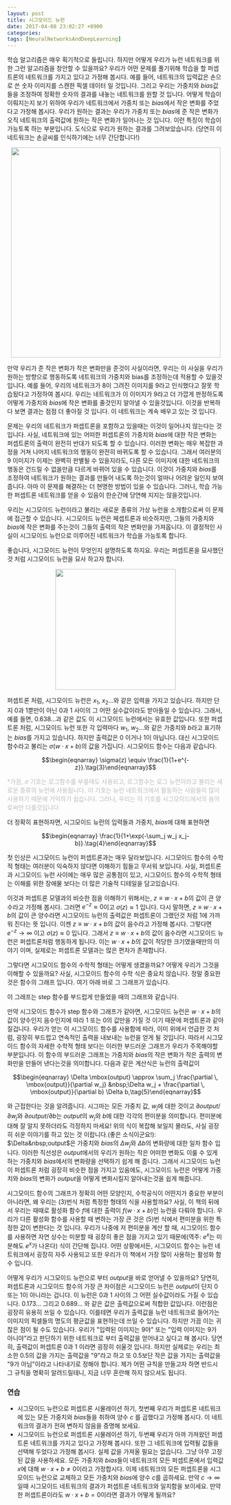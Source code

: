 ```yaml
---
layout: post
title: 시그모이드 뉴런
date: 2017-04-08 23:02:27 +0900
categories:
tags: [NeuralNetworksAndDeepLearning]
---
```


학습 알고리즘은 매우 획기적으로 들립니다. 하지만 어떻게 우리가 뉴런 네트워크를 위한 그런 알고리즘을 창안할 수 있을까요? 우리가 어떤 문제를 풀기위해 학습을 할 퍼셉트론의 네트워크를 가지고 있다고 가정해 봅시다. 예를 들어, 네트워크의 입력값은 손으로 쓴 숫자 이미지를 스캔한 픽셀 데이터 일 것입니다. 그리고 우리는 가중치와 $bias$값들을 조정하여 정확한 숫자의 결과를 내놓는 네트워크를 원할 것 입니다. 어떻게 학습이 이뤄지는지 보기 위하여 우리가 네트워크에서 가중치 또는 $bias$에서 작은 변화를 주었다고 가정해 봅시다. 우리가 원하는 결과는 우리가 가중치 또는 $bias$에 준 작은 변화가 오직 네트워크의 출력값에 원하는 작은 변화가 일어나는 것 입니다. 이런 특징이 학습이 가능토록 하는 부분입니다. 도식으로 우리가 원하는 결과를 그려보았습니다. (당연히 이 네트워크는 손글씨를 인식하기에는 너무 간단합니다!)

<center><img src="/assets/neuralnet/tikz8.png" style="max-width:100%;height:auto"  height="270" width="487"/></center>

만약 우리가 준 작은 변화가 작은 변화만을 준것이 사실이라면, 우리는 이 사실을 우리가 원하는 방향으로 행동하도록 네트워크의 가중치와 bias를 조정하는데 적용할&nbsp;수 있을것입니다. 예를 들어, 우리의 네트워크가 8이 그려진 이미지를 9라고 인식했다고 잘못 학습됬다고 가정하여 봅시다. 우리는 네트워크가 이 이미지가 9라고 더 가깝게 판정하도록 어떻게 가중치와 $bias$에 작은 변화를 줄것인지 알아낼 수 있을것입니다. 이것을 반복하다 보면 결과는 점점 더 좋아질 것 입니다. 이 네트워크는 계속 배우고 있는 것 입니다.

<!-- more -->

문제는 우리의 네트워크가 퍼셉트론을 포함하고 있을때는 이것이 일어나지 않는다는 것 입니다. 사실, 네트워크에 있는 어떠한 퍼셉트론의 가중치와 $bias$에 대한 작은 변화는 퍼셉트론의 출력이 완전히 반대가 되도록 할 수 있습니다. 이러한 변화는 매우 복잡한 과정을 거쳐 나머지 네트워크의 행동이 완전히 바뀌도록 할 수 있습니다. 그래서 여러분의 9 이미지가 이제는 완벽히 판별될 수 있을지라도, 다른 모든 이미지에 대한 네트워크의 행동은 건드릴 수 없을만큼 다르게 바뀌어 있을 수 있습니다. 이것이 가중치와 $bias$를 조정하여 네트워크가 원하는 결과를 만들어 내도록 하는것이 얼마나 어려운 일인지 보여줍니다. 아마 이 문제를 해결하는 더 현명한 방법이 있을 수 있습니다. 그러나, 학습 가능한 퍼셉트론 네트워크를 얻을 수 있음이 한순간에 당연해 지지는 않을것입니다.

우리는 시그모이드 뉴런이라고 불리는 새로운 종류의 가상 뉴런을 소개함으로써 이 문제에 접근할 수 있습니다. 시그모이드 뉴런은 페셉트론과 비슷하지만, 그들의 가중치와 $bias$에 작은 변화를 주는것이 그들의 출력의 작은 변화만을 가져옵니다. 이 결정적인 사실이 시그모이드 뉴런으로 이루어진 네트워크가 학습을 가능토록 합니다.

좋습니다, 시그모이드 뉴런이 무엇인지 설명하도록 하지요. 우리는 퍼셉트론을 묘사했던 것 처럼 시그모이드 뉴런을 묘사 하고자 합니다.

<center><img src="/assets/neuralnet/tikz9.png" style="max-width:100%;height:auto"  height="138" width="280"/></center>

퍼셉트론 처럼, 시그모이드 뉴런은 $x_{1}$, $x_{2}$...와 같은 입력을 가지고 있습니다. 하지만 단지 0과 1뿐만이 아닌 0과 1 사이의 그 어떤 실수값이라도 받아들일 수 있습니다. 그래서, 예를 들면, 0.638...과 같은 값도 이 시그모이드 뉴런에서는 유효한 값입니다. 또한 퍼셉트론 처럼, 시그모이드 뉴런 또한 각 입력마다 $w_{1}$, $w_{2}$...와 같은 가중치와 $b$라고 표기하는 $bias$를 가지고 있습니다. 하지만 출력값은 0 이거나 1이 아닙니다. 대신 시그모이드 함수라고 불리는 $\sigma (w\cdot x+b)$의 값을 가집니다. 시그모이드 함수는 다음과 같습니다.

$$\begin{eqnarray} \sigma(z) \equiv \frac{1}{1+e^{-z}}.\tag{3}\end{eqnarray}$$

<span style="color: rgb(189, 189, 189);">\*가끔, $\sigma$ 기호는 로그함수를 부를때도 사용되고, 로그함수는 로그 뉴런이라고 불리는 새로운 종류의 뉴런에 사용됩니다. 이 기호는 뉴런 네트워크에서 활동하는 사람들이 많이 사용하기 때문에 기억하기 쉽습니다. 그러나, 우리는 이 기호를 시그모이드에서의 용어로써만 다룰것입니다.</span>

더 정확히 표현하자면, 시그모이드 뉴런의 입력들과 가중치, $bias$에 대해 표현하면

$$\begin{eqnarray} \frac{1}{1+\exp(-\sum_j w_j x_j-b)}.\tag{4}\end{eqnarray}$$

첫 인상은 시그모이드 뉴런이 퍼셉트론과는 매우 달라보입니다. 시그모이드 함수의 수학적 형태는 여러분이 익숙하지 않다면 이해하기 힘들고 무서워 보입니다. 사실, 퍼셉트론과 시그모이드 뉴런 사이에는 매우 많은 공통점이 있고, 시그모이드 함수의 수학적 형태는 이해를 위한 장애물 보다는 더 많은 기술적 디테일을 담고있습니다.

이것과 퍼셉트론 모델과의 비슷한 점을 이해하기 위해서는, $z\equiv w\cdot x+b$의 값이 큰 양수라고 가정해 봅시다. 그러면 $e^{-z}\approx 0$이고 $\sigma (z) \approx 1$ 입니다. 다시 말하면, $z\equiv w\cdot x+b$의 값이 큰 양수라면 시그모이드 뉴런의 출력값은 퍼셉트론이 그랬던것 처럼 1에 가까워 진다는 뜻 입니다. 이젠 $z\equiv w\cdot x+b$의 값이 음수라고 가정해 봅시다. 그렇다면 $e^{-z} \rightarrow \infty$ 이고 $\sigma (z) \approx 0$ 입니다. 그래서 $z\equiv w\cdot x+b$의 값이 음수라면 시그모이드 뉴런은 퍼셉트론처럼 행동하게 됩니다. 이는 $w\cdot x+b$의 값이 적당한 크기였을때만의 이야기 이며, 실제로는 퍼셉트론 모델과는 많은 편차가 존재합니다.

그렇다면 시그모이드 함수의 수학적 형태는 어떻게 생겼을까요? 어떻게 우리가 그것을 이해할 수 있을까요? 사실, 시그모이드 함수의 수학 식은 중요치 않습니다. 정말 중요한 것은 함수의 그래프 입니다. 여기 아래 바로 그 그래프가 있습니다.

<div id="sigmoid_graph"></div><script src="https://d3js.org/d3.v3.min.js"></script><script>
function s(x) {return 1/(1+Math.exp(-x));}
var m = [40, 120, 50, 120];
var height = 290 - m[0] - m[2];
var width = 600 - m[1] - m[3];
var xmin = -5;
var xmax = 5;
var sample = 400;
var x1 = d3.scale.linear().domain([0, sample]).range([xmin, xmax]);
var data = d3.range(sample).map(function(d){ return {
        x: x1(d), 
        y: s(x1(d))}; 
    });
var x = d3.scale.linear().domain([xmin, xmax]).range([0, width]);
var y = d3.scale.linear()
                .domain([0, 1])
                .range([height, 0]);
var line = d3.svg.line()
    .x(function(d) { return x(d.x); })
    .y(function(d) { return y(d.y); })
var graph = d3.select("#sigmoid_graph")
    .append("center")
    .append("svg")
    .attr("width", width + m[1] + m[3])
    .attr("height", height + m[0] + m[2])
    .append("g")
    .attr("transform", "translate(" + m[3] + "," + m[0] + ")");
var xAxis = d3.svg.axis()
                  .scale(x)
                  .tickValues(d3.range(-4, 5, 1))
                  .orient("bottom")
                  .outerTickSize(1)
graph.append("g")
    .attr("class", "x axis")
    .attr("transform", "translate(0, " + height + ")")
    .call(xAxis);
var yAxis = d3.svg.axis()
                  .scale(y)
                  .tickValues(d3.range(0, 1.01, 0.2))
                  .orient("left")
                  .ticks(5)
                  .outerTickSize(1)
graph.append("g")
    .attr("class", "y axis")
    .call(yAxis);
graph.append("path")
    .attr("d", line(data))
    .attr("fill", "none")
    .attr("stroke-width", 1)
    .attr("stroke", "rgb(42, 110, 166)");
graph.append("text")
     .attr("class", "x label")
     .attr("text-anchor", "end")
     .attr("x", width/2)
     .attr("y", height+35)
     .text("z");
graph.append("text")
        .attr("x", (width / 2))             
        .attr("y", -10)
        .attr("text-anchor", "middle")  
        .style("font-size", "16px") 
        .text("sigmoid function");
</script>

이 그래프는 step 함수를 부드럽게 만들었을 때의 그래프와 같습니다.

<div id="step_graph"><script>
function s(x) {return x < 0 ? 0 : 1;}
var m = [40, 120, 50, 120];
var height = 290 - m[0] - m[2];
var width = 600 - m[1] - m[3];
var xmin = -5;
var xmax = 5;
var sample = 400;
var x1 = d3.scale.linear().domain([0, sample]).range([xmin, xmax]);
var data = d3.range(sample).map(function(d){ return {
        x: x1(d), 
        y: s(x1(d))}; 
    });
var x = d3.scale.linear().domain([xmin, xmax]).range([0, width]);
var y = d3.scale.linear()
                .domain([0,1])
                .range([height, 0]);
var line = d3.svg.line()
    .x(function(d) { return x(d.x); })
    .y(function(d) { return y(d.y); })
var graph = d3.select("#step_graph")
    .append("center")
    .append("svg")
    .attr("width", width + m[1] + m[3])
    .attr("height", height + m[0] + m[2])
    .append("g")
    .attr("transform", "translate(" + m[3] + "," + m[0] + ")");
var xAxis = d3.svg.axis()
                  .scale(x)
                  .tickValues(d3.range(-4, 5, 1))
                  .orient("bottom")
                  .outerTickSize(1)
graph.append("g")
    .attr("class", "x axis")
    .attr("transform", "translate(0, " + height + ")")
    .call(xAxis);
var yAxis = d3.svg.axis()
                  .scale(y)
                  .tickValues(d3.range(0, 1.01, 0.2))
                  .orient("left")
                  .ticks(5)
                  .outerTickSize(1)
graph.append("g")
    .attr("class", "y axis")
    .call(yAxis);
graph.append("path")
    .attr("d", line(data))
    .attr("fill", "none")
    .attr("stroke-width", 1)
    .attr("stroke", "rgb(42, 110, 166)");
graph.append("text")
     .attr("class", "x label")
     .attr("text-anchor", "end")
     .attr("x", width/2)
     .attr("y", height+35)
     .text("z");
graph.append("text")
        .attr("x", (width / 2))             
        .attr("y", -10)
        .attr("text-anchor", "middle")  
        .style("font-size", "16px") 
        .text("step function");
</script></div>

만약 시그모이드 함수가 step 함수와 그래프가 같아면, 시그모이드 뉴런은 $w\cdot x+b$의 값이 양수인지 음수인지에 따라 1 또는 0의 값만을 가질 것 이기 때문에 퍼셉트론과 같아질겁니다. 우리가 얻는 이 시그모이드 함수를 사용함에 따라, 이미 위에서 언급한 것 처럼, 굉장히 부드럽고 연속적인 출력을 내보내는 뉴런을 얻게 될 것입니다. 따라서 시그모이드 함수의 자세한 수학적 형태 보다는 이러한 부드러운 그래프가 우리가 주목해야할 부분입니다. 이 함수의 부드러운 그래프는 가중치와 $bias$의 작은 변화가 작은 출력의 변화만을 만들어 낸다는것을 의미합니다. 다음과 같은 계산식은 뉴런의 출력값이

$$\begin{eqnarray} \Delta \mbox{output} \approx \sum_j \frac{\partial \, \mbox{output}}{\partial w_j} &nbsp;\Delta w_j + \frac{\partial \, \mbox{output}}{\partial b} \Delta b,\tag{5}\end{eqnarray}$$

와 근접한다는 것을 알려줍니다. 시그마는 모든 가중치 값, $w_{j}$에 대한 것이고 $\partial output/\partial w_{j}$와 $\partial output/\partial b$는 $output$의 $w_{j}$와 $b$에 대한 각각의 편미분을 의미합니다. 편미분에 대해 잘 알지 못하더라도 걱정하지 마세요! 위의 식이 복잡해 보일지 몰라도, 사실 굉장히 쉬운 이야기를 하고 있는 것 이랍니다.(좋은 소식이군요!): $\Delta&nbsp;output$은 가중치와 $bias$의 $\Delta w_{j}$와 $\Delta b$의 변화량에 대한 일차 함수 입니다. 이러한 직선성은 $output$에서의 우리가 원하는 작은 어떠한 변화도 이룰 수 있게 하는 가중치와 $bias$에서의 변화량을 선택하기 쉽게 해 줍니다. 그래서 시그모이드 뉴런이 퍼셉트론 처럼 굉장히 비슷한 점을 가지고 있음에도, 시그모이드 뉴런은 어떻게 가중치와 $bias$의 변화가 $output$을 어떻게 변화시킬지 알아내는것을 쉽게 해줍니다.

시그모이드 함수의 그래프가 정확히 어떤 모양인지, 수학공식이 어떤지가 중요한 부분이 아니라면, 왜 우리는 (3)번식 처럼 특정한 형태의 식을 사용할까요? 사실, 이 책의 뒤에서 우리는 때때로 활성화 함수 $f$에 대한 출력이 $f(w\cdot x+b)$인 뉴런을 다뤄야 합니다. 우리가 다른 활성화 함수를 사용할 때 변하는 가장 큰 것은 (5)번 식에서 편미분을 위한 특정한 값이 변한다는 것 입니다. 우리가 나중에 저 편미분을 계산 할 때, 시그모이드 함수를 사용하면 자연 상수는 미분할 때 굉장히 좋은 점을 가지고 있기 때문에(역주: $e^{x}$는 미분해도 $e^{x}$가 나온다) 식이 간단해 집니다. 어떤 상황에서든, 시그모이드 함수는 뉴런 네트워크에서 굉장히 자주 사용되고 또한 우리가 이 책에서 가장 많이 사용하는 활성화 함수 입니다.

어떻게 우리가 시그모이드 뉴런으로 부터 $output$을 바로 얻어낼 수 있을까요? 당연히, 퍼셉트론과 시그모이드 함수의 가장 큰 차이점은 시그모이드 뉴런은 $output$이 단지 0 또는 1이 아니라는 겁니다. 이 뉴런은 0과 1 사이의 그 어떤 실수값이라도 가질 수 있습니다. 0.173... 그리고 0.689... 와 같은 값은 출력값으로써 적합한 값입니다. 이런점은 굉장히 유용히 쓰일 수 있습니다. 이를테면 우리가 출력값을 뉴런 네트워크로 들어가는 이미지의 픽셀들의 명도의 평균값을 표현하는데 쓰일 수 있습니다. 하지만 가끔 이는 귀찮은 점이 될 수도 있습니다. 우리가 "입력된 이미지는 9야" 또는 "입력 이미지는 9가 아니야"라고 판단하기 위한 네트워크로 부터 출력값을 얻어내고 싶다고 해 봅시다. 당연히, 출력값이 퍼셉트론 0과 1 이라면 굉장히 쉬울것 입니다. 하지만 실제로는 우리는 최소한 0.5의 값을 가지는 출력값을 "9"라고 하고 또 0.5보단 작은 값을 가지는 출력값을 "9가 아님"이라고 나타내기로 정해야 합니다. 제가 어떤 규칙을 만들고자 하면 반드시 그 규칙을 명확히 알려드릴테니, 지금 너무 혼란해 하지 않으셔도 됩니다.

### 연습

- 시그모이드 뉴런으로 퍼셉트론 시물레이션 하기, 첫번째
  우리가 퍼셉트론 네트워크에 있는 모든 가중치와 $bias$들을 취하여 양수 $c$ 를 곱했다고 가정해 봅시다. 이 네트워크의 결과가 전혀 변하지 않음을 증명해 보세요.
- 시그모이드 뉴런으로 퍼셉트론 시물레이션 하기, 두번째
  우리가 아까 가져왔던 퍼셉트론 네트워크를 가지고 있다고 가정해 봅시다. 또한 그 네트워크에 입력될 값들을 선택해 두었다고 가정해 봅시다. 실제 값을 가져올 필요는 없습니다. 그냥 아무 고정된 값을 사용하세요. 모든 가중치와 $bias$들이 네트워크의 모든 퍼셉트론에서 입력값 $x$에 대해 $w\cdot x+b \neq 0$이라고 가정합시다. 이제 네트워크의 모든 퍼셉트론을 시그모이드 뉴런으로 교체하고 모든 가중치와 $bias$에 양수 $c$를 곱하세요. 만약 $c\rightarrow \infty$일때 시그모이드 네트워크의 결과가 퍼셉트론 네트워크와 일치함을 보이세요. 만약 한 퍼셉트론이라도 $w\cdot x+b=0$이라면 결과가 어떻게 될까요?
